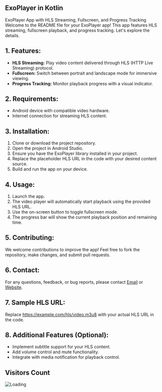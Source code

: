 ## ExoPlayer in Kotlin
ExoPlayer App with HLS Streaming, Fullscreen, and Progress Tracking
Welcome to the README file for your ExoPlayer app! This app features HLS streaming, fullscreen playback, and progress tracking. Let's explore the details.

## 1. Features:
* **HLS Streaming:** Play video content delivered through HLS (HTTP Live Streaming) protocol.
* **Fullscreen:** Switch between portrait and landscape mode for immersive viewing.
* **Progress Tracking:** Monitor playback progress with a visual indicator.


## 2. Requirements:
* Android device with compatible video hardware.
* Internet connection for streaming HLS content.

## 3. Installation:
1. Clone or download the project repository.
2. Open the project in Android Studio.
3. Ensure you have the ExoPlayer library installed in your project.
4. Replace the placeholder HLS URL in the code with your desired content source.
5. Build and run the app on your device.

## 4. Usage:
1. Launch the app.
2. The video player will automatically start playback using the provided HLS URL.
3. Use the on-screen button to toggle fullscreen mode.
4. The progress bar will show the current playback position and remaining time.

## 5. Contributing:
We welcome contributions to improve the app! Feel free to fork the repository, make changes, and submit pull requests.

## 6. Contact:
For any questions, feedback, or bug reports, please contact [Email](agarwal.lucky93@gmail.com) or [Website](https://www.mslgoel.com).

## 7. Sample HLS URL:

Replace https://example.com/hls/video.m3u8 with your actual HLS URL in the code.

## 8. Additional Features (Optional):
* Implement subtitle support for your HLS content.
* Add volume control and mute functionality.
* Integrate with media notification for playback control.

## Visitors Count

<img align="left" src = "https://profile-counter.glitch.me/ExoPlayer_kotlin/count.svg" alt ="Loading">
